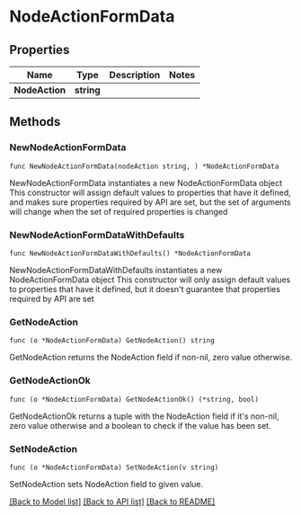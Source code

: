 # NodeActionFormData

## Properties

Name | Type | Description | Notes
------------ | ------------- | ------------- | -------------
**NodeAction** | **string** |  | 

## Methods

### NewNodeActionFormData

`func NewNodeActionFormData(nodeAction string, ) *NodeActionFormData`

NewNodeActionFormData instantiates a new NodeActionFormData object
This constructor will assign default values to properties that have it defined,
and makes sure properties required by API are set, but the set of arguments
will change when the set of required properties is changed

### NewNodeActionFormDataWithDefaults

`func NewNodeActionFormDataWithDefaults() *NodeActionFormData`

NewNodeActionFormDataWithDefaults instantiates a new NodeActionFormData object
This constructor will only assign default values to properties that have it defined,
but it doesn't guarantee that properties required by API are set

### GetNodeAction

`func (o *NodeActionFormData) GetNodeAction() string`

GetNodeAction returns the NodeAction field if non-nil, zero value otherwise.

### GetNodeActionOk

`func (o *NodeActionFormData) GetNodeActionOk() (*string, bool)`

GetNodeActionOk returns a tuple with the NodeAction field if it's non-nil, zero value otherwise
and a boolean to check if the value has been set.

### SetNodeAction

`func (o *NodeActionFormData) SetNodeAction(v string)`

SetNodeAction sets NodeAction field to given value.



[[Back to Model list]](../README.md#documentation-for-models) [[Back to API list]](../README.md#documentation-for-api-endpoints) [[Back to README]](../README.md)


